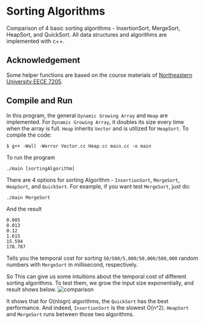 # Sorting Algorithms
 Comparison of 4 basic sorting algorithms - InsertionSort, MergeSort, 
 HeapSort, and QuickSort. All data structures and algorithms are implemented 
 with c++.

## Acknowledgement
Some helper functions are based on the course materials of [Northeastern University
EECE 7205](http://catalog.northeastern.edu/course-descriptions/eece/).

## Compile and Run
In this program, the general `Dynamic Growing Array` and `Heap` are implemented.
For `Dynamic Growing Array`, it doubles its size every time when the array is full. 
`Heap` inherits `Vector` and is utilized for `HeapSort`. 
To compile the code:
```
$ g++ -Wall -Werror Vector.cc Heap.cc main.cc -o main
```
To run the program

```
./main [sortingAlgorithm]
```

There are 4 options for sorting Algorithm - `InsertionSort`, `MergeSort`, `HeapSort`,
and `QuickSort`. For example, if you want test `MergeSort`, just do:
```
./main MergeSort
```

And the result

```
0.005
0.013
0.12
1.615
15.594
178.787
```

Tells you the temporal cost for sorting `50/500/5,000/50,000/500,000` random numbers
with `MergeSort` in millisecond, respectively.

So This can give us some intuitions about the temporal cost of different sorting 
algorithms. To test them, we grow the input size exponentially, and result shows below.
![comparison](https://user-images.githubusercontent.com/30022073/36461178-33960920-168a-11e8-9fce-ddb06bc3ebf9.jpg)

It shows that for O(nlogn) algorithms, the `QuickSort` has the best performance. And 
indeed, `InsertionSort` is the slowest O(n^2). `HeapSort` and `MergeSort` runs 
between those two algorithms.
